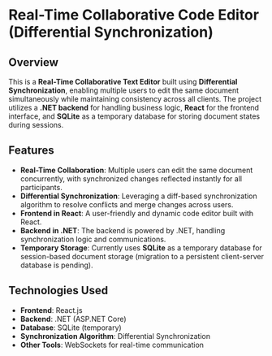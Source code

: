 # Real-Time Collaborative Code Editor (Differential Synchronization)

## Overview

This is a **Real-Time Collaborative Text Editor** built using **Differential Synchronization**, enabling multiple users to edit the same document simultaneously while maintaining consistency across all clients. The project utilizes a **.NET backend** for handling business logic, **React** for the frontend interface, and **SQLite** as a temporary database for storing document states during sessions.

## Features

- **Real-Time Collaboration**: Multiple users can edit the same document concurrently, with synchronized changes reflected instantly for all participants.
- **Differential Synchronization**: Leveraging a diff-based synchronization algorithm to resolve conflicts and merge changes across users.
- **Frontend in React**: A user-friendly and dynamic code editor built with React.
- **Backend in .NET**: The backend is powered by .NET, handling synchronization logic and communications.
- **Temporary Storage**: Currently uses **SQLite** as a temporary database for session-based document storage (migration to a persistent client-server database is pending).

## Technologies Used

- **Frontend**: React.js
- **Backend**: .NET (ASP.NET Core)
- **Database**: SQLite (temporary)
- **Synchronization Algorithm**: Differential Synchronization
- **Other Tools**: WebSockets for real-time communication
